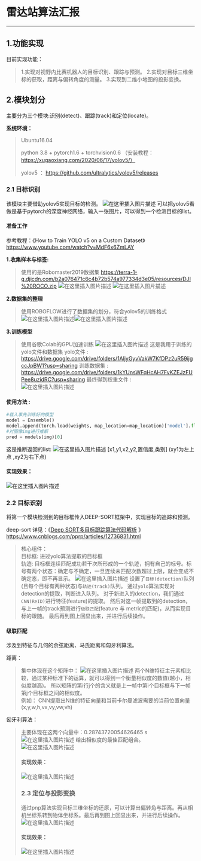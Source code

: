 ﻿#  雷达站算法汇报
***
##  1.功能实现
目前实现功能：

> 	1.实现对视野内比赛机器人的目标识别、跟踪与预测。
> 	2.实现对目标三维坐标的获取，距离与偏转角度的测量。
> 	3.实现到二维小地图的投影变换。

##  2.模块划分	
主要分为三个模块:识别(detect)、跟踪(track)和定位(locate)。

**系统环境：**

> Ubuntu16.04
>
> python 3.8 + pytorch1.6 + torchvision0.6 （安装教程： https://xugaoxiang.com/2020/06/17/yolov5/）
>
> yolov5 ： https://github.com/ultralytics/yolov5/releases



###  2.1 目标识别

该模块主要借助yolov5实现目标的检测。
![在这里插入图片描述](https://img-blog.csdnimg.cn/20200809082216739.png)
可以把yolov5看做是基于pytorch的深度神经网络，输入一张图片，可以得到一个检测目标的list。

####  准备工作

参考教程：《How to Train YOLO v5 on a Custom Dataset》https://www.youtube.com/watch?v=MdF6x6ZmLAY

**1.收集样本与标签:**

> 使用的是Robomaster2019数据集
> https://terra-1-g.djicdn.com/b2a076471c6c4b72b574a977334d3e05/resources/DJI%20ROCO.zip
> ![在这里插入图片描述](https://img-blog.csdnimg.cn/20200808213945757.png?x-oss-process=image/watermark,type_ZmFuZ3poZW5naGVpdGk,shadow_10,text_aHR0cHM6Ly9ibG9nLmNzZG4ubmV0L3dlaXhpbl80Mzg1MTE0OQ==,size_16,color_FFFFFF,t_70)
> ![在这里插入图片描述](https://img-blog.csdnimg.cn/20200808213904144.png?x-oss-process=image/watermark,type_ZmFuZ3poZW5naGVpdGk,shadow_10,text_aHR0cHM6Ly9ibG9nLmNzZG4ubmV0L3dlaXhpbl80Mzg1MTE0OQ==,size_16,color_FFFFFF,t_70)

**2.数据集的整理**

> 使用ROBOFLOW进行了数据集的划分，符合yolov5的训练格式
> ![在这里插入图片描述](https://img-blog.csdnimg.cn/20200809082235427.png)![在这里插入图片描述](https://img-blog.csdnimg.cn/20200808214112406.png?x-oss-process=image/watermark,type_ZmFuZ3poZW5naGVpdGk,shadow_10,text_aHR0cHM6Ly9ibG9nLmNzZG4ubmV0L3dlaXhpbl80Mzg1MTE0OQ==,size_16,color_FFFFFF,t_70)

 **3.训练模型**

> 使用谷歌Colab的GPU加速训练 
> ![在这里插入图片描述](https://img-blog.csdnimg.cn/202008090822548.png)
> 这是我用于训练的yolo文件和数据集
>  yolo文件 : 
>     https://drive.google.com/drive/folders/1AljyGyvVakW7KfDPz2uR59ijgccJpBW1?usp=sharing
> 训练数据集 : 
> https://drive.google.com/drive/folders/1kYUnsWFqHcAH7FvKZEJzFUPee8uzidRC?usp=sharing
>   最终得到权重文件 :   
>   ![在这里插入图片描述](https://img-blog.csdnimg.cn/20200808214931362.png)

#### 使用方法 : 
```python
#载入事先训练好的模型
model = Ensemble()
model.append(torch.load(weights, map_location=map_location)['model'].float().fuse().eval())['model'].float().fuse().eval()) 
#对图像img进行推断        
pred = models(img)[0]
```
这是推断返回的list:
![在这里插入图片描述](https://img-blog.csdnimg.cn/20200808212651554.png)
[x1,y1,x2,y2,置信度,类别] (xy1为左上点 ,xy2为右下点)
#### 实现效果：
![在这里插入图片描述](https://img-blog.csdnimg.cn/20200808212416751.png?x-oss-process=image/watermark,type_ZmFuZ3poZW5naGVpdGk,shadow_10,text_aHR0cHM6Ly9ibG9nLmNzZG4ubmV0L3dlaXhpbl80Mzg1MTE0OQ==,size_16,color_FFFFFF,t_70)

###  2.2 目标识别
将第一个模块检测到的目标框传入DEEP-SORT框架中，实现目标的追踪和预测。

deep-sort 详见：《[Deep SORT多目标跟踪算法代码解析](https://www.cnblogs.com/pprp/articles/12736831.html) 》https://www.cnblogs.com/pprp/articles/12736831.html

> 	核心组件： 		
> 目标框: 进过yolo算法提取的目标框 		
> 轨迹:  目标框连续匹配成功若干次所形成的一个轨迹，拥有自己的标号。标号有两个状态：确定与不确定，一旦连续未匹配次数超过上限，就会变成不确定态，即不再显示。
> ![在这里插入图片描述](https://img-blog.csdnimg.cn/20200808221331495.png?x-oss-process=image/watermark,type_ZmFuZ3poZW5naGVpdGk,shadow_10,text_aHR0cHM6Ly9ibG9nLmNzZG4ubmV0L3dlaXhpbl80Mzg1MTE0OQ==,size_16,color_FFFFFF,t_70)
>  设置了`目标(detection)`队列(且每个目标有两种状态)与`轨迹(track)`队列。
      通过`yolo`算法实现对detection的提取，判断进入队列。
      对于新进入的detection，我们通过`CNN(ReID)`进行特征(feature)的提取。
      然后对这一帧提取到的detection，与上一帧的track预测进行`级联匹配`(feature 与 metric的匹配)，从而实现目标的跟随。
     最后再到图上回显出来，并进行后续操作。

####  级联匹配
涉及到特征与几何的余弦距离、马氏距离和匈牙利算法。

距离：

> 集中体现在这个矩阵中：
> ![在这里插入图片描述](https://img-blog.csdnimg.cn/20200808222106129.png)
> 		两个N维特征主元素相比较，通过某种标准下的运算，就可以得到一个衡量相似度的数值(越小，相似度越高)。
> 		所以矩阵的第i行j个的含义就是上一帧中第i个目标框与下一帧第j个目标框之间的相似度。 		
> 			  例如： CNN提取出N维的特征向量和当前卡尔曼滤波需要的当前位置向量(x,y,w,h,vx,vy,vw,vh)

匈牙利算法：

> 主要体现在这两个向量中：0.28743720054626465 s
> ![在这里插入图片描述](https://img-blog.csdnimg.cn/20200808222344118.png)
> 	 		给出相似度的最佳匹配组合。
> ![在这里插入图片描述](https://img-blog.csdnimg.cn/20200808222617403.png)
>
> #### 实现效果：	
> ![在这里插入图片描述](https://img-blog.csdnimg.cn/20200808222827173.png?x-oss-process=image/watermark,type_ZmFuZ3poZW5naGVpdGk,shadow_10,text_aHR0cHM6Ly9ibG9nLmNzZG4ubmV0L3dlaXhpbl80Mzg1MTE0OQ==,size_16,color_FFFFFF,t_70)
> ###  2.3 定位与投影变换
> 通过pnp算法实现目标三维坐标的还原，可以计算出偏转角与距离。再从相机坐标系转到物体坐标系。最后再到图上回显出来，并进行后续操作。
> ![在这里插入图片描述](https://img-blog.csdnimg.cn/20200808223035604.png?x-oss-process=image/watermark,type_ZmFuZ3poZW5naGVpdGk,shadow_10,text_aHR0cHM6Ly9ibG9nLmNzZG4ubmV0L3dlaXhpbl80Mzg1MTE0OQ==,size_16,color_FFFFFF,t_70)
> ####  实现效果：
> ![在这里插入图片描述](https://img-blog.csdnimg.cn/20200808223117130.png?x-oss-process=image/watermark,type_ZmFuZ3poZW5naGVpdGk,shadow_10,text_aHR0cHM6Ly9ibG9nLmNzZG4ubmV0L3dlaXhpbl80Mzg1MTE0OQ==,size_16,color_FFFFFF,t_70)
>



